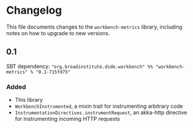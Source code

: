 # Changelog

This file documents changes to the `workbench-metrics` library, including notes on how to upgrade to new versions.

## 0.1

SBT dependency: `"org.broadinstitute.dsde.workbench" %% "workbench-metrics" % "0.1-715fd75"`

### Added

- This library
- `WorkbenchInstrumented`, a mixin trait for instrumenting arbitrary code
- `InstrumentationDirectives.instrumentRequest`, an akka-http directive for instrumenting incoming HTTP requests
